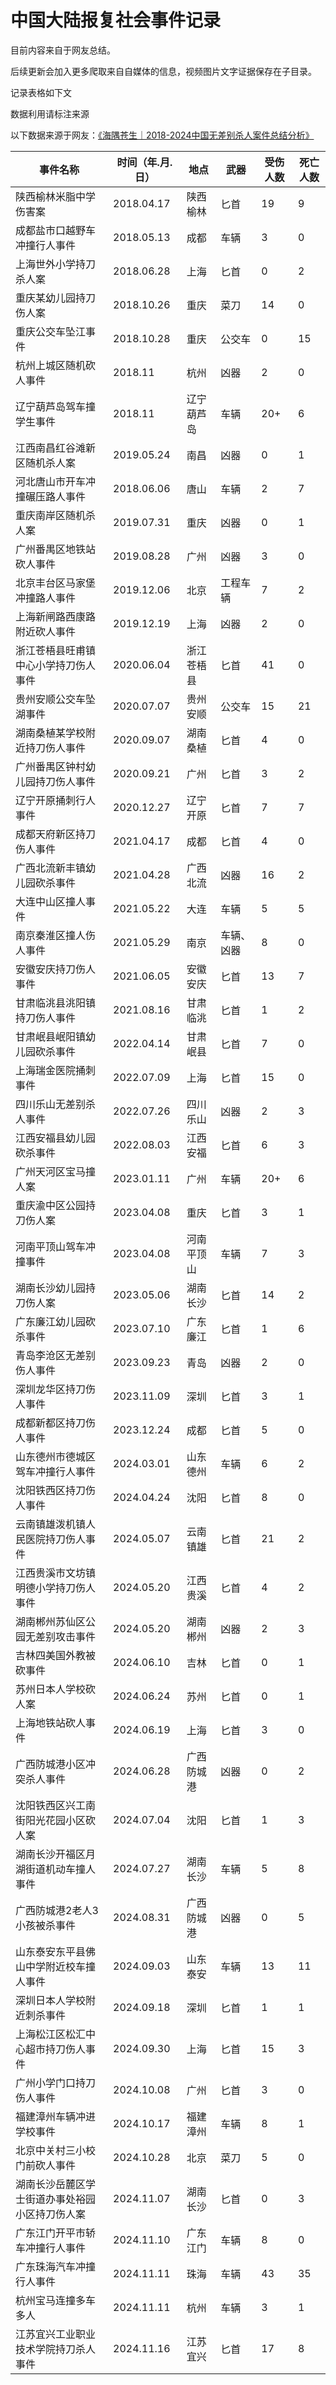 # 中国大陆报复社会事件记录

目前内容来自于网友总结。

后续更新会加入更多爬取来自自媒体的信息，视频图片文字证据保存在子目录。

记录表格如下文

数据利用请标注来源

以下数据来源于网友：[《海隅苍生｜2018-2024中国无差别杀人案件总结分析》](https://chinadigitaltimes.net/chinese/713007.html)

<style type="text/css"></style>

| 事件名称                    | 时间（年.月.日）  | 地点    | 武器    | 受伤人数 | 死亡人数 |
| ----------------------- | ---------- | ----- | ----- | ---- | ---- |
| 陕西榆林米脂中学伤害案             | 2018.04.17 | 陕西榆林  | 匕首    | 19   | 9    |
| 成都盐市口越野车冲撞行人事件          | 2018.05.13 | 成都    | 车辆    | 3    | 0    |
| 上海世外小学持刀杀人案             | 2018.06.28 | 上海    | 匕首    | 0    | 2    |
| 重庆某幼儿园持刀伤人案             | 2018.10.26 | 重庆    | 菜刀    | 14   | 0    |
| 重庆公交车坠江事件               | 2018.10.28 | 重庆    | 公交车   | 0    | 15   |
| 杭州上城区随机砍人事件             | 2018.11    | 杭州    | 凶器    | 2    | 0    |
| 辽宁葫芦岛驾车撞学生事件            | 2018.11    | 辽宁葫芦岛 | 车辆    | 20+  | 6    |
| 江西南昌红谷滩新区随机杀人案          | 2019.05.24 | 南昌    | 凶器    | 0    | 1    |
| 河北唐山市开车冲撞碾压路人事件         | 2018.06.06 | 唐山    | 车辆    | 2    | 7    |
| 重庆南岸区随机杀人案              | 2019.07.31 | 重庆    | 凶器    | 0    | 1    |
| 广州番禺区地铁站砍人事件            | 2019.08.28 | 广州    | 凶器    | 3    | 0    |
| 北京丰台区马家堡冲撞路人事件          | 2019.12.06 | 北京    | 工程车辆  | 7    | 2    |
| 上海新闸路西康路附近砍人事件          | 2019.12.19 | 上海    | 凶器    | 2    | 0    |
| 浙江苍梧县旺甫镇中心小学持刀伤人事件      | 2020.06.04 | 浙江苍梧县 | 匕首    | 41   | 0    |
| 贵州安顺公交车坠湖事件             | 2020.07.07 | 贵州安顺  | 公交车   | 15   | 21   |
| 湖南桑植某学校附近持刀伤人事件         | 2020.09.07 | 湖南桑植  | 匕首    | 4    | 0    |
| 广州番禺区钟村幼儿园持刀伤人事件        | 2020.09.21 | 广州    | 匕首    | 3    | 2    |
| 辽宁开原捅刺行人事件              | 2020.12.27 | 辽宁开原  | 匕首    | 7    | 7    |
| 成都天府新区持刀伤人事件            | 2021.04.17 | 成都    | 匕首    | 4    | 0    |
| 广西北流新丰镇幼儿园砍杀事件          | 2021.04.28 | 广西北流  | 凶器    | 16   | 2    |
| 大连中山区撞人事件               | 2021.05.22 | 大连    | 车辆    | 5    | 5    |
| 南京秦淮区撞人伤人事件             | 2021.05.29 | 南京    | 车辆、凶器 | 8    | 0    |
| 安徽安庆持刀伤人事件              | 2021.06.05 | 安徽安庆  | 匕首    | 13   | 7    |
| 甘肃临洮县洮阳镇持刀伤人事件          | 2021.08.16 | 甘肃临洮  | 匕首    | 1    | 2    |
| 甘肃岷县岷阳镇幼儿园砍杀事件          | 2022.04.14 | 甘肃岷县  | 匕首    | 7    | 0    |
| 上海瑞金医院捅刺事件              | 2022.07.09 | 上海    | 匕首    | 15   | 0    |
| 四川乐山无差别杀人事件             | 2022.07.26 | 四川乐山  | 凶器    | 2    | 3    |
| 江西安福县幼儿园砍杀事件            | 2022.08.03 | 江西安福  | 匕首    | 6    | 3    |
| 广州天河区宝马撞人案              | 2023.01.11 | 广州    | 车辆    | 20+  | 6    |
| 重庆渝中区公园持刀伤人案            | 2023.04.08 | 重庆    | 匕首    | 3    | 1    |
| 河南平顶山驾车冲撞事件             | 2023.04.08 | 河南平顶山 | 车辆    | 7    | 3    |
| 湖南长沙幼儿园持刀伤人案            | 2023.05.06 | 湖南长沙  | 匕首    | 14   | 2    |
| 广东廉江幼儿园砍杀事件             | 2023.07.10 | 广东廉江  | 匕首    | 1    | 6    |
| 青岛李沧区无差别伤人事件            | 2023.09.23 | 青岛    | 凶器    | 2    | 0    |
| 深圳龙华区持刀伤人事件             | 2023.11.09 | 深圳    | 匕首    | 3    | 1    |
| 成都新都区持刀伤人事件             | 2023.12.24 | 成都    | 匕首    | 5    | 0    |
| 山东德州市德城区驾车冲撞行人事件        | 2024.03.01 | 山东德州  | 车辆    | 6    | 2    |
| 沈阳铁西区持刀伤人事件             | 2024.04.24 | 沈阳    | 匕首    | 8    | 0    |
| 云南镇雄泼机镇人民医院持刀伤人事件       | 2024.05.07 | 云南镇雄  | 匕首    | 21   | 2    |
| 江西贵溪市文坊镇明德小学持刀伤人事件      | 2024.05.20 | 江西贵溪  | 匕首    | 4    | 2    |
| 湖南郴州苏仙区公园无差别攻击事件        | 2024.05.20 | 湖南郴州  | 凶器    | 2    | 3    |
| 吉林四美国外教被砍事件             | 2024.06.10 | 吉林    | 匕首    | 0    | 1    |
| 苏州日本人学校砍人案              | 2024.06.24 | 苏州    | 匕首    | 0    | 1    |
| 上海地铁站砍人事件               | 2024.06.19 | 上海    | 匕首    | 3    | 0    |
| 广西防城港小区冲突杀人事件           | 2024.06.28 | 广西防城港 | 凶器    | 0    | 2    |
| 沈阳铁西区兴工南街阳光花园小区砍人案      | 2024.07.04 | 沈阳    | 匕首    | 1    | 3    |
| 湖南长沙开福区月湖街道机动车撞人事件      | 2024.07.27 | 湖南长沙  | 车辆    | 5    | 8    |
| 广西防城港2老人3小孩被杀事件         | 2024.08.31 | 广西防城港 | 凶器    | 0    | 5    |
| 山东泰安东平县佛山中学附近校车撞人事件     | 2024.09.03 | 山东泰安  | 车辆    | 13   | 11   |
| 深圳日本人学校附近刺杀事件           | 2024.09.18 | 深圳    | 匕首    | 1    | 1    |
| 上海松江区松汇中心超市持刀伤人事件       | 2024.09.30 | 上海    | 匕首    | 15   | 3    |
| 广州小学门口持刀伤人事件            | 2024.10.08 | 广州    | 匕首    | 3    | 0    |
| 福建漳州车辆冲进学校事件            | 2024.10.17 | 福建漳州  | 车辆    | 8    | 1    |
| 北京中关村三小校门前砍人事件          | 2024.10.28 | 北京    | 菜刀    | 5    | 0    |
| 湖南长沙岳麓区学士街道办事处裕园小区持刀伤人案 | 2024.11.07 | 湖南长沙  | 匕首    | 0    | 3    |
| 广东江门开平市轿车冲撞行人事件         | 2024.11.10 | 广东江门  | 车辆    | 8    | 0    |
| 广东珠海汽车冲撞行人事件            | 2024.11.11 | 珠海    | 车辆    | 43   | 35   |
| 杭州宝马连撞多车多人              | 2024.11.11 | 杭州    | 车辆    | 3    | 1    |
| 江苏宜兴工业职业技术学院持刀杀人事件      | 2024.11.16 | 江苏宜兴  | 匕首    | 17   | 8    |
